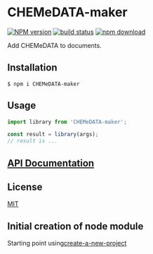 # CHEMeDATA-maker

[![NPM version][npm-image]][npm-url]
[![build status][ci-image]][ci-url]
[![npm download][download-image]][download-url]

Add CHEMeDATA to documents.

## Installation

`$ npm i CHEMeDATA-maker`

## Usage

```js
import library from 'CHEMeDATA-maker';

const result = library(args);
// result is ...
```

## [API Documentation](https://CHEMeDATA.github.io/CHEMeDATA-maker/)

## License

[MIT](./LICENSE)

[npm-image]: https://img.shields.io/npm/v/CHEMeDATA-maker.svg
[npm-url]: https://www.npmjs.com/package/CHEMeDATA-maker
[ci-image]: https://github.com/CHEMeDATA/CHEMeDATA-maker/workflows/Node.js%20CI/badge.svg?branch=master
[ci-url]: https://github.com/CHEMeDATA/CHEMeDATA-maker/actions?query=workflow%3A%22Node.js+CI%22
[download-image]: https://img.shields.io/npm/dm/CHEMeDATA-maker.svg
[download-url]: https://www.npmjs.com/package/CHEMeDATA-maker


## Initial creation of node module 
Starting point using[create-a-new-project](https://github.com/cheminfo/generator-cheminfo/blob/master/START.md#create-a-new-project)

